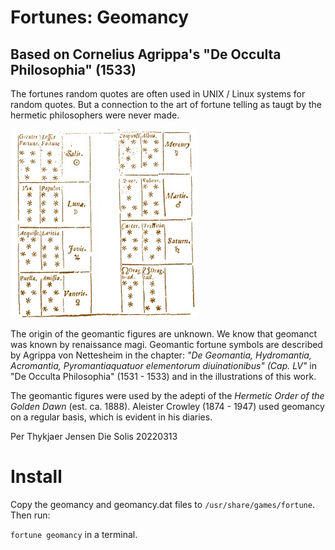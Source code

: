 # Fortunes: Geomancy

## Based on Cornelius Agrippa's "De Occulta Philosophia" (1533)

The fortunes random quotes are often used in UNIX / Linux systems for random quotes. But a connection to the art of fortune telling as taugt by the hermetic philosophers were never made.

![Agrippa's Geomantic Figures](figuresplanetaryrulers.jpg)

The origin of the geomantic figures are unknown. We know that geomanct was known by renaissance magi. Geomantic fortune symbols are described by Agrippa von Nettesheim in the chapter: *"De Geomantia, Hydromantia, Acromantia, Pyromantiaquatuor elementorum diuinationibus" (Cap. LV"* in "De Occulta Philosophia" (1531 - 1533) and in the illustrations of this work.

The geomantic figures were used by the adepti of the *Hermetic Order of the Golden Dawn* (est. ca. 1888). Aleister Crowley (1874 - 1947) used geomancy on a regular basis, which is evident in his diaries.

Per Thykjaer Jensen
Die Solis 20220313

# Install

Copy the geomancy and geomancy.dat files to `/usr/share/games/fortune`. Then run:

`fortune geomancy` in a terminal. 
